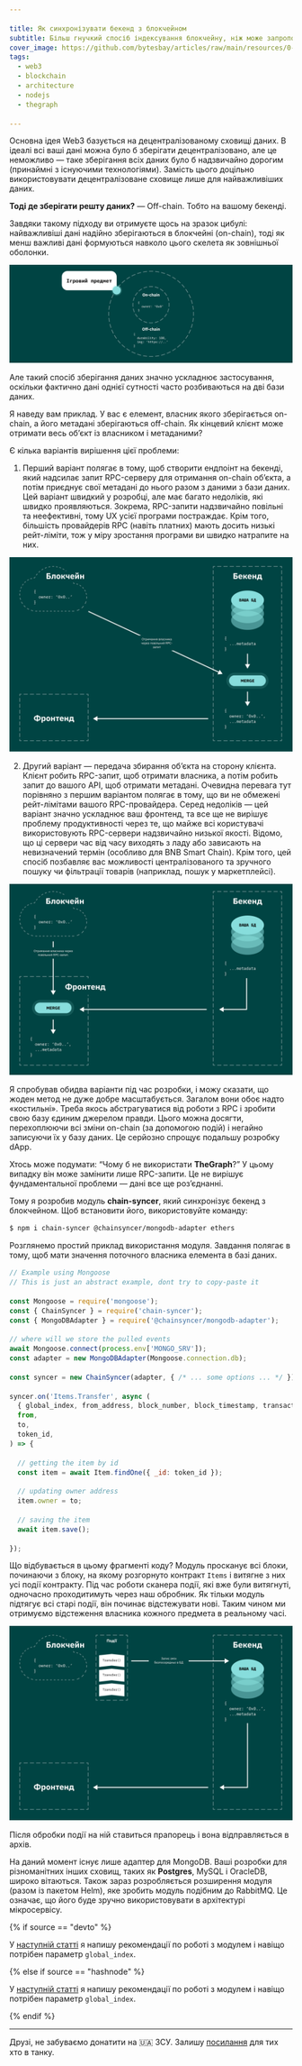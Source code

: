 ```yaml
---

title: Як синхронізувати бекенд з блокчейном
subtitle: Більш гнучкий спосіб індексування блокчейну, ніж може запропонувати TheGraph.
cover_image: https://github.com/bytesbay/articles/raw/main/resources/0-ua-1w.jpg
tags:
  - web3
  - blockchain
  - architecture
  - nodejs
  - thegraph

---
```


Основна ідея Web3 базується на децентралізованому сховищі даних. В ідеалі всі ваші дані можна було б зберігати децентралізовано, але це неможливо — таке зберігання всіх даних було б надзвичайно дорогим (принаймні з існуючими технологіями). Замість цього доцільно використовувати децентралізоване сховище лише для найважливіших даних.

**Тоді де зберігати решту даних?**
— Off-chain. Тобто на вашому бекенді.

Завдяки такому підходу ви отримуєте щось на зразок цибулі: найважливіші дані надійно зберігаються в блокчейні (on-chain), тоді як менш важливі дані формуються навколо цього скелета як зовнішньої оболонки.

![Проблема послідовності обробки подій](/resources/0-ua-2.jpg?v=1)

Але такий спосіб зберігання даних значно ускладнює застосування, оскільки фактично дані однієї сутності часто розбиваються на дві бази даних.

Я наведу вам приклад. У вас є елемент, власник якого зберігається on-chain, а його метадані зберігаються off-chain.
Як кінцевий клієнт може отримати весь об’єкт із власником і метаданими?

Є кілька варіантів вирішення цієї проблеми:

1. Перший варіант полягає в тому, щоб створити ендпоінт на бекенді, який надсилає запит RPC-серверу для отримання on-chain об’єкта, а потім приєднує свої метадані до нього разом з даними з бази даних. Цей варіант швидкий у розробці, але має багато недоліків, які швидко проявляються. Зокрема, RPC-запити надзвичайно повільні та неефективні, тому UX усієї програми постраждає. Крім того, більшість провайдерів RPC (навіть платних) мають досить низькі рейт-ліміти, тож у міру зростання програми ви швидко натрапите на них.

![Проблема послідовності обробки подій](/resources/0-ua-3.jpg?v=1)

2. Другий варіант — передача збирання об’єкта на сторону клієнта. Клієнт робить RPC-запит, щоб отримати власника, а потім робить запит до вашого API, щоб отримати метадані. Очевидна перевага тут порівняно з першим варіантом полягає в тому, що ви не обмежені рейт-лімітами вашого RPC-провайдера. Серед недоліків — цей варіант значно ускладнює ваш фронтенд, та все ще не вирішує проблему продуктивності через те, що майже всі користувачі використовують RPC-сервери надзвичайно низької якості. Відомо, що ці сервери час від часу виходять з ладу або зависають на невизначений термін (особливо для BNB Smart Chain). Крім того, цей спосіб позбавляє вас можливості централізованого та зручного пошуку чи фільтрації товарів (наприклад, пошук у маркетплейсі).

![Проблема послідовності обробки подій](/resources/0-ua-4.jpg?v=1)

Я спробував обидва варіанти під час розробки, і можу сказати, що жоден метод не дуже добре масштабується. Загалом вони обоє надто «костильні».
Треба якось абстрагуватися від роботи з RPC і зробити свою базу єдиним джерелом правди. Цього можна досягти, перехоплюючи всі зміни on-chain (за допомогою подій) і негайно записуючи їх у базу даних. Це серйозно спрощує подальшу розробку dApp.

Хтось може подумати: “Чому б не використати **TheGraph**?” У цьому випадку він може замінити лише RPC-запити. Це не вирішує фундаментальної проблеми — дані все ще розʼєднанні.

Тому я розробив модуль **chain-syncer**, який синхронізує бекенд з блокчейном. Щоб встановити його, використовуйте команду:

```bash
$ npm i chain-syncer @chainsyncer/mongodb-adapter ethers
```

Розглянемо простий приклад використання модуля. Завдання полягає в тому, щоб мати значення поточного власника елемента в базі даних.

```js
// Example using Mongoose
// This is just an abstract example, dont try to copy-paste it

const Mongoose = require('mongoose');
const { ChainSyncer } = require('chain-syncer');
const { MongoDBAdapter } = require('@chainsyncer/mongodb-adapter');

// where will we store the pulled events
await Mongoose.connect(process.env['MONGO_SRV']);
const adapter = new MongoDBAdapter(Mongoose.connection.db);

const syncer = new ChainSyncer(adapter, { /* ... some options ... */ })

syncer.on('Items.Transfer', async (
  { global_index, from_address, block_number, block_timestamp, transaction_hash },
  from, 
  to, 
  token_id,
) => {

  // getting the item by id 
  const item = await Item.findOne({ _id: token_id });
  
  // updating owner address
  item.owner = to;
  
  // saving the item
  await item.save();

});
```

Що відбувається в цьому фрагменті коду? Модуль просканує всі блоки, починаючи з блоку, на якому розгорнуто контракт `Items` і витягне з них усі події контракту. Під час роботи сканера події, які вже були витягнуті, одночасно проходитимуть через наш обробник.
Як тільки модуль підтягує всі старі події, він починає відстежувати нові. Таким чином ми отримуємо відстеження власника кожного предмета в реальному часі.

![Проблема послідовності обробки подій](/resources/0-ua-5.jpg?v=1)

Після обробки події на ній ставиться прапорець і вона відправляється в архів.

На даний момент існує лише адаптер для MongoDB. Ваші розробки для різноманітних інших сховищ, таких як **Postgres**, MySQL і OracleDB, широко вітаються.
Також зараз розробляється розширення модуля (разом із пакетом Helm), яке зробить модуль подібним до RabbitMQ. Це означає, що його буде зручно використовувати в архітектурі мікросервісу.

{% if source == "devto" %}

У [наступній статті](https://dev.to/bytesbay/gotuiemo-chainsyncer-549g) я напишу рекомендації по роботі з модулем і навіщо потрібен параметр `global_index`.

{% else if source == "hashnode" %}

У [наступній статті](https://bytesbay.hashnode.dev/gotuyemo-chainsyncer) я напишу рекомендації по роботі з модулем і навіщо потрібен параметр `global_index`.

{% endif %}

---

Друзі, не забуваємо донатити на 🇺🇦 ЗСУ. Залишу [посилання](https://aid.prytulafoundation.org/en/) для тих хто в танку.
